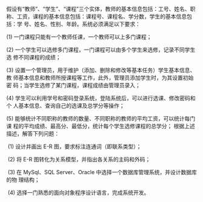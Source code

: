 假设有“教师”、“学生”、“课程”三个实体，教师的基本信息包括：工号、姓名、职 称、工资，课程的基本信息包括：课程号、课程名、学分数，学生的基本信息包括：学 号、姓名、性别、年龄。系统必须满足以下要求： 

(1) 一门课程只能有一个教师任课，一个教师可以上多门课程；

(2) 一个学生可以选修多门课程，一门课程可以由多个学生来选修，记录不同学生选 修不同课程的成绩； 

(3) 设置一个管理员，用于维护（添加、删除和修改等基本任务）学生基本信息、教 师基本信息和教师所授课程等工作，此外，管理员添加学生时，为其设置初始密 码；当学生选修了某门课程，课程成绩由管理员录入；

 (4) 学生可以利用学号和密码登录系统，登陆系统后，可以进行选课、修改密码和个 人基本信息、查询自己的选课及总学分等操作；

 (5) 能够统计不同职称的教师的数量、不同职称的教师的平均工资，可以统计每门课 程的平均成绩、最高分、最低分，统计每个学生选修课程的总学分； 根据上述描述，解答下列问题： 

​		(1) 设计并画出 E-R 图，要求标注连通词（即联系类型）； 

​		(2) 将 E-R 图转化为关系模型，并指出各关系的主码和外码； 

​		(3) 在 MySql、SQL Server、Oracle 中选择一个数据库管理系统，并设计数据库的物 理结构； 

​		(4) 选择一门熟悉的面向对象程序设计语言，完成系统开发。

